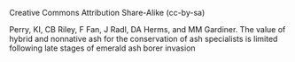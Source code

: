 Creative Commons Attribution Share-Alike (cc-by-sa)

Perry, KI, CB Riley, F Fan, J Radl, DA Herms, and MM Gardiner. The value of hybrid and nonnative ash for the conservation of ash specialists is limited following late stages of emerald ash borer invasion
